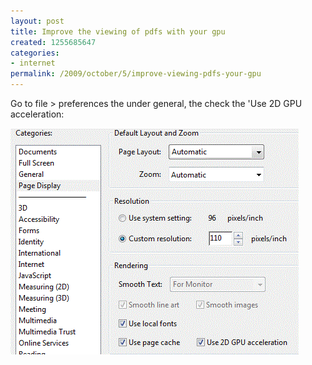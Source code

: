 ```yaml
---
layout: post
title: Improve the viewing of pdfs with your gpu
created: 1255685647
categories:
- internet
permalink: /2009/october/5/improve-viewing-pdfs-your-gpu
---
```

Go to file &gt; preferences the under general, the check the 'Use 2D GPU acceleration:

<img width="461" height="362" alt="" src="/images/2d.gif" />
